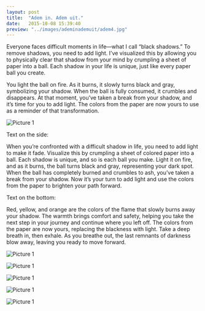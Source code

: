 ```yaml
---
layout: post
title:  "Adem in. Adem uit."
date:   2015-10-08 15:39:40
preview: "../images/ademinademuit/adem4.jpg"
---
```




Everyone faces difficult moments in life—what I call “black shadows.” To remove shadows, you need to add light. I’ve visualized this by allowing you to physically clear that shadow from your mind by crumpling a sheet of paper into a ball. Each shadow in your life is unique, just like every paper ball you create.

You light the ball on fire. As it burns, it slowly turns black and gray, symbolizing your shadow. When the ball is fully consumed, it crumbles and disappears. At that moment, you’ve taken a break from your shadow, and it’s time for you to add light. The colors from the paper are now yours to use as a reminder of that transformation.

![Picture 1](../../../../images/ademinademuit/adem1.jpg)

Text on the side:

When you’re confronted with a difficult shadow in life, you need to add light to make it fade. Visualize this by crumpling a sheet of colored paper into a ball. Each shadow is unique, and so is each ball you make. Light it on fire, and as it burns, the ball turns black and gray, representing your dark spot. When the ball has completely burned and crumbles to ash, you’ve taken a break from your shadow. Now it’s your turn to add light and use the colors from the paper to brighten your path forward.

Text on the bottom:

Red, yellow, and orange are the colors of the flame that slowly burns away your shadow. The warmth brings comfort and safety, helping you take the next step in your journey and continue where you left off. The colors from the paper are now yours, replacing the blackness with light. Take a deep breath in, then exhale. As you breathe out, the last remnants of darkness blow away, leaving you ready to move forward.

![Picture 1](../../../../images/ademinademuit/adem2.jpg)

![Picture 1](../../../../images/ademinademuit/adem3.jpg)

![Picture 1](../../../../images/ademinademuit/adem4.jpg)

![Picture 1](../../../../images/ademinademuit/adem5.jpg)

![Picture 1](../../../../images/ademinademuit/adem6.jpg)